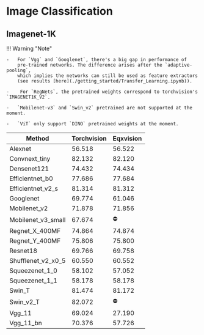 # Image Classification

## Imagenet-1K 


!!! Warning "Note"

    -   For `Vgg` and `Googlenet`, there's a big gap in performance of 
        pre-trained networks. The difference arises after the `adaptive-pooling`,
        which implies the networks can still be used as feature extractors 
        (see results [here](./getting_started/Transfer_Learning.ipynb)).
    
    -    For `RegNets`, the pretrained weights correspond to torchvision's `IMAGENET1K_V2`.
    
    -   `Mobilenet-v3` and `Swin_v2` pretrained are not supported at the moment. 
    
    -   `ViT` only support `DINO` pretrained weights at the moment.


| Method             | Torchvision | Eqxvision  |
|--------------------|-------------|------------|
| Alexnet            | 56.518      | 56.522     |
| Convnext_tiny      | 82.132      | 82.120     |
| Densenet121        | 74.432      | 74.434     |
| Efficientnet_b0    | 77.686      | 77.684     |
| Efficientnet_v2_s  | 81.314      | 81.312     |
| Googlenet          | 69.774      | 61.046     |
| Mobilenet_v2       | 71.878      | 71.856     |
| Mobilenet_v3_small | 67.674      | :no_entry: |
| Regnet_X_400MF     | 74.864      | 74.874     |
| Regnet_Y_400MF     | 75.806      | 75.800     |
| Resnet18           | 69.766      | 69.758     |
| Shufflenet_v2_x0_5 | 60.550      | 60.552     |
| Squeezenet_1_0     | 58.102      | 57.052     |
| Squeezenet_1_1     | 58.178      | 58.178     |
| Swin_T             | 81.474      | 81.172     |
| Swin_v2_T          | 82.072      | :no_entry: |
| Vgg_11             | 69.024      | 27.190     |
| Vgg_11_bn          | 70.376      | 57.726     |
